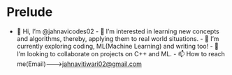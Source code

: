 # Prelude
- 👋 Hi, I’m @jahnavicodes02 - 👀 I’m interested in learning new concepts and algorithms, thereby, applying them to real world situations. - 🌱 I’m currently exploring coding, ML(Machine Learning) and writing too! - 💞️ I’m looking to collaborate on projects on C++ and ML. - 📫 How to reach me(Email)--->jahnavitiwari02@gmail.com
